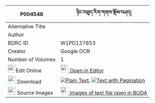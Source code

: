 |P004548|ཉིང་བཅུད་རིག་གནས་སྡོམ་བཤད། 
| --- | --- 
|Alternative Title |
|Author | 
|BDRC ID | W1PD137853
|Creator | Google OCR
|Number of Volumes| 1
|<img width="25" src="https://img.icons8.com/color/25/000000/edit-property.png">Edit Online| [<img width="25" src="https://avatars.githubusercontent.com/u/45091458?s=200&v=4"> Open in Editor](http://editor.openpecha.org/P004548)
|<img width="25" src="https://img.icons8.com/fluent/48/000000/download-2.png"/>  Download | [![](https://img.icons8.com/color/20/000000/txt.png)Plain Text](https://github.com/Openpecha/P004548/releases/download/v2/nying_chu_rikne_dom_she_plain_P004548.zip), [![](https://img.icons8.com/color/20/000000/txt.png)Text with Pagination](https://github.com/Openpecha/P004548/releases/download/v2/nying_chu_rikne_dom_she_pages_P004548.zip)
|<img width="25" src="https://img.icons8.com/plasticine/100/000000/pictures-folder.png"/>  Source Images | [<img width="25" src="https://library.bdrc.io/icons/BUDA-small.svg"> Images of text file open in BUDA](https://library.bdrc.io/show/bdr:W1PD137853)